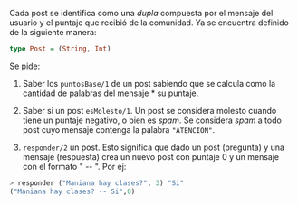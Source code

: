 Cada post se identifica como una _dupla_ compuesta por el mensaje del usuario y el puntaje que recibió de la comunidad. Ya se encuentra definido de la siguiente manera:

```Haskell
type Post = (String, Int)
```

Se pide:

1. Saber los `puntosBase/1` de un post sabiendo que se calcula como la cantidad de palabras del mensaje * su puntaje.

2. Saber si un post `esMolesto/1`. Un post se considera molesto cuando tiene un puntaje negativo, o bien es _spam_. Se considera _spam_ a todo post cuyo mensaje contenga la palabra `"ATENCION"`.

3. `responder/2` un post. Esto significa que dado un post (pregunta) y una mensaje (respuesta) crea un nuevo post con puntaje 0 y un mensaje con el formato "<PREGUNTA> -- <RESPUESTA>". Por ej:

```Haskell
> responder ("Maniana hay clases?", 3) "Si"
("Maniana hay clases? -- Si",0)
```